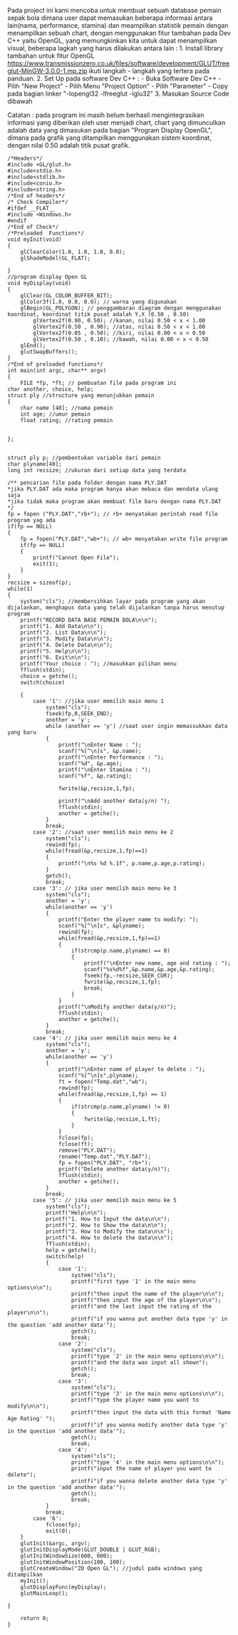 Pada project ini kami mencoba untuk membuat sebuah database pemain sepak bola dimana user dapat memasukan beberapa informasi antara lain(nama, performance, stamina) dan meampilkan statistik pemain dengan menampilkan sebuah chart, dengan menggunakan fitur tambahan pada Dev C++ yaitu OpenGL, yang memungkinkan kita untuk dapat menampilkan visual, beberapa lagkah yang harus dilakukan antara lain :
    1. Install library tambahan untuk fitur OpenGL
        https://www.transmissionzero.co.uk/files/software/development/GLUT/freeglut-MinGW-3.0.0-1.mp.zip
        ikuti langkah - langkah yang tertera pada panduan.
    2. Set Up pada software Dev C++ :
        - Buka Software Dev C++
        - Pilih "New Project"
        - Pilih Menu "Project Option"
        - Pilih "Parameter"
        - Copy pada bagian linker "-lopengl32 -lfreeglut -lglu32"
    3. Masukan Source Code dibawah
    
Catatan : pada program ini masih belum berhasil mengintegrasikan informasi yang diberikan oleh user menjadi chart, chart yang dimunculkan adalah data yang dimasukan pada bagian "Program Display OpenGL", dimana pada grafik yang ditampilkan menggunakan sistem koordinat, dengan nilai 0.50 adalah titik pusat grafik.
    
    
  
    /*Headers*/
    #include <GL/glut.h>
    #include<stdio.h>
	#include<stdlib.h>
	#include<conio.h>
	#include<string.h>
    /*End of headers*/
    /* Check Compiler*/
    #ifdef __FLAT__
    #include <Windows.h>
    #endif 
    /*End of Check*/
    /*Preloaded  Functions*/
    void myInit(void)
    {
        glClearColor(1.0, 1.0, 1.0, 0.0);
        glShadeModel(GL_FLAT);
         
    }
    //program display Open GL
    void myDisplay(void)
    {
        glClear(GL_COLOR_BUFFER_BIT);
        glColor3f(1.0, 0.0, 0.0); // warna yang digunakan
        glBegin(GL_POLYGON); // penggambaran diagram dengan menggunakan koordinat, koordinat titik pusat adalah Y,X (0.50 , 0.50)
            glVertex2f(0.90, 0.50); //kanan, nilai 0.50 < x < 1.00
            glVertex2f(0.50 , 0.90); //atas, nilai 0.50 < x < 1.00
            glVertex2f(0.05 , 0.50); //kiri, nilai 0.00 < x < 0.50
            glVertex2f(0.50 , 0.10); //bawah, nilai 0.00 < x < 0.50
        glEnd();
        glutSwapBuffers();
    }
    /*End of preloaded functions*/
    int main(int argc, char** argv)
    {
    	FILE *fp, *ft; // pembuatan file pada program ini
	char another, choice, help;
	struct ply //structure yang menunjukkan pemain
	{
		char name [40]; //nama pemain
		int age; //umur pemain
		float rating; //rating pemain
		
		
	};
	
         
	struct ply p; //pembentukan variable dari pemain
	char plyname[40];
	long int recsize; //ukuran dari setiap data yang terdata

	/** pencarian file pada folder dengan nama PLY.DAT
	*jika PLY.DAT ada maka program hanya akan mebaca dan mendata ulang saja
	*jika tidak maka program akan membuat file baru dengan nama PLY.DAT
	*/
	fp = fopen ("PLY.DAT","rb+"); // rb+ menyatakan perintah read file program yag ada
	if(fp == NULL)
	{
		fp = fopen("PLY.DAT","wb+"); // wb+ menyatakan write file program 
		if(fp == NULL)
		{
			printf("Cannot Open File");
			exit(1);
		}
	}
	recsize = sizeof(p);
	while(1)
	{
		system("cls"); //membersihkan layar pada program yang akan dijalankan, menghapus data yang telah dijalankan tanpa harus menutup program
		printf("RECORD DATA BASE PEMAIN BOLA\n\n");
		printf("1. Add Data\n\n");
		printf("2. List Data\n\n");
		printf("3. Modify Data\n\n");
		printf("4. Delete Data\n\n");
		printf("5. Help\n\n");
		printf("6. Exit\n\n");
		printf("Your choice : "); //masukkan pilihan menu
		fflush(stdin);
		choice = getche();
		switch(choice)
		
		{
			case '1': //jika user memilih main menu 1
				system("cls");
				fseek(fp,0,SEEK_END);
				another = 'y';
				while (another == 'y') //saat user ingin memassukkan data yang baru
				{
					printf("\nEnter Name : ");
					scanf("%[^\n]s", &p.name);
					printf("\nEnter Performance : ");
					scanf("%d", &p.age);
					printf("\nEnter Stamina : ");
					scanf("%f", &p.rating);
					
					fwrite(&p,recsize,1,fp);
					
					printf("\nAdd another data(y/n) ");
					fflush(stdin);
					another = getche();
				}
				break;
			case '2': //saat user memilih main menu ke 2
				system("cls");
				rewind(fp);
				while(fread(&p,recsize,1,fp)==1)
				{
					printf("\n%s %d %.1f", p.name,p.age,p.rating);
				}
				getch();
				break;
			case '3': // jika user memilih main menu ke 3
				system("cls");
				another = 'y';
				while(another == 'y')
				{
					printf("Enter the player name to modify: ");
					scanf("%[^\n]s", &plyname);
					rewind(fp);
					while(fread(&p,recsize,1,fp)==1)
					{
						if(strcmp(p.name,plyname) == 0)
						{
							printf("\nEnter new name, age and rating : ");
							scanf("%s%d%f",&p.name,&p.age,&p.rating);
							fseek(fp,-recsize,SEEK_CUR);
							fwrite(&p,recsize,1,fp);
							break;
						}
					}
					printf("\nModify another data(y/n)");
					fflush(stdin);
					another = getche();
				}
				break;
			case '4': // jika user memilih main menu ke 4
				system("cls");
				another = 'y';
				while(another == 'y')
				{
					printf("\nEnter name of player to delete : ");
					scanf("%[^\n]s",plyname);
					ft = fopen("Temp.dat","wb");
					rewind(fp);
					while(fread(&p,recsize,1,fp) == 1)
					{
						if(strcmp(p.name,plyname) != 0)
						{
							fwrite(&p,recsize,1,ft);
						}
					}
					fclose(fp);
					fclose(ft);
					remove("PLY.DAT");
					rename("Temp.dat","PLY.DAT");
					fp = fopen("PLY.DAT", "rb+");
					printf("Delete another data(y/n)");
					fflush(stdin);
					another = getche();
				}
				break;
			case '5': // jika user memilih main menu ke 5
				system("cls");
				printf("Help\n\n");
				printf("1. How to Input the data\n\n");
				printf("2. How to Show the data\n\n");
				printf("3. How to Modify the data\n\n");
				printf("4. How to delete the data\n\n");
				fflush(stdin);
				help = getche();
				switch(help)
				{
					case '1':
						system("cls");
						printf("first type '1' in the main menu options\n\n");
						printf("then input the name of the player\n\n");
						printf("then input the age of the player\n\n");
						printf("and the last input the rating of the player\n\n");
						printf("if you wanna put another data type 'y' in the question 'add another data'");
						getch();
						break;
					case '2':
						system("cls");
						printf("type '2' in the main menu options\n\n");
						printf("and the data was input all shown");
						getch();
						break;
					case '3':
						system("cls");
						printf("type '3' in the main menu options\n\n");
						printf("type the player name you want to modify\n\n");
						printf("then input the data with this format 'Name Age Rating' ");
						printf("if you wanna modify another data type 'y' in the question 'add another data'");
						getch();
						break;
					case '4':
						system("cls");
						printf("type '4' in the main menu options\n\n");
						printf("input the name of player you want to delete");
						printf("if you wanna delete another data type 'y' in the question 'add another data'");
						getch();
						break;
				}
				break;
			case '6':
				fclose(fp);
				exit(0);	
		}
		glutInit(&argc, argv);
        glutInitDisplayMode(GLUT_DOUBLE | GLUT_RGB);
        glutInitWindowSize(600, 600);
        glutInitWindowPosition(100, 100);
        glutCreateWindow("2D Open GL"); //judul pada windows yang ditampilkan
		myInit();
		glutDisplayFunc(myDisplay);
        glutMainLoop();	

	}
        
        return 0;
    }
    
